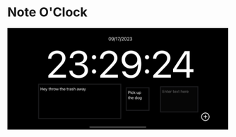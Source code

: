 # Note O'Clock

<a href="https://github.com/SamuelFolledo/NoteOClock/tree/main"><img src="https://github.com/SamuelFolledo/NoteOClock/blob/main/static/screenshots/NoteOClock_Day4.png" width="500" /></a>
